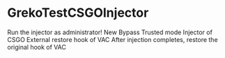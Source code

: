 # GrekoTestCSGOInjector
Run the injector as administrator!
New Bypass Trusted mode Injector of CSGO
External restore hook of VAC
After injection completes, restore the original hook of VAC
